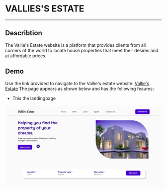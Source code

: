 # VALLIES'S ESTATE
***
## Describtion
The Vallie's Estate website is a platform that provides clients from all corners of the world to locate house properties that meet their desires and at affordable prices.
## Demo
Use the link provided to navigate to the Vallie's estate website.
[Vallie's Estate](https://sheetabz.github.io/Vallies-Estate/)
The page appears as shown below and has the following feaures:
- This the landingpage
<img src="./assets/images/FirstPage.png">



